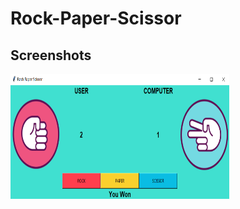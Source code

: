 # Rock-Paper-Scissor

## Screenshots
<p>
  <img src="images/rps_ss.png"  height="200" width="350">
  
  </p>
